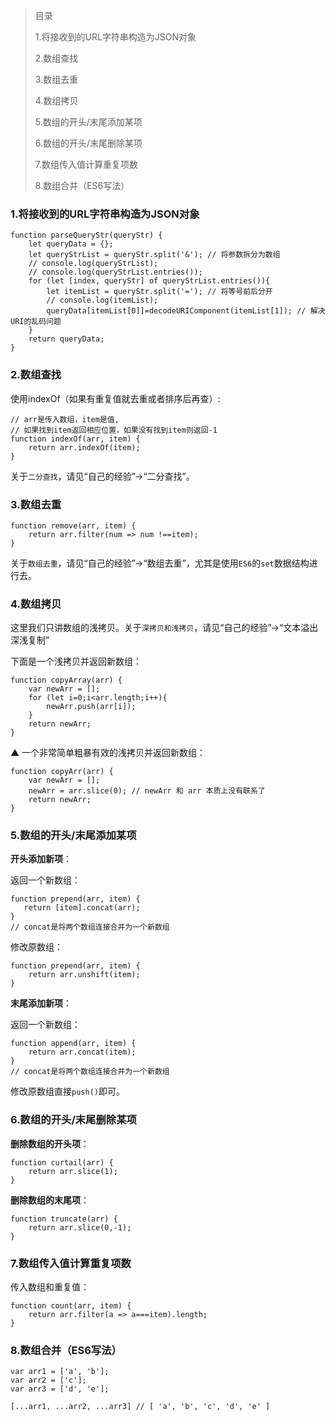> 目录
>
> 1.将接收到的URL字符串构造为JSON对象
>
> 2.数组查找
>
> 3.数组去重
>
> 4.数组拷贝
>
> 5.数组的开头/末尾添加某项
>
> 6.数组的开头/末尾删除某项
>
> 7.数组传入值计算重复项数
>
> 8.数组合并（ES6写法）

### 1.将接收到的URL字符串构造为JSON对象

    function parseQueryStr(queryStr) {
        let queryData = {};
        let queryStrList = queryStr.split('&'); // 将参数拆分为数组
        // console.log(queryStrList);
        // console.log(queryStrList.entries());
        for (let [index, queryStr] of queryStrList.entries()){
            let itemList = queryStr.split('='); // 将等号前后分开
            // console.log(itemList);
            queryData[itemList[0]]=decodeURIComponent(itemList[1]); // 解决URI的乱码问题
        }
        return queryData;
    }
    
### 2.数组查找
使用indexOf（如果有重复值就去重或者排序后再查）:

    // arr是传入数组，item是值,
    // 如果找到item返回相应位置，如果没有找到item则返回-1
    function indexOf(arr, item) {
        return arr.indexOf(item);
    }
    
关于`二分查找`，请见“自己的经验”->“二分查找”。
    
### 3.数组去重

    function remove(arr, item) {
        return arr.filter(num => num !==item);
    }

关于`数组去重`，请见“自己的经验”->“数组去重”，尤其是使用`ES6`的`set`数据结构进行去。

### 4.数组拷贝
这里我们只讲数组的浅拷贝。关于`深拷贝和浅拷贝`，请见“自己的经验”->“文本溢出 深浅复制”

下面是一个浅拷贝并返回新数组：

    function copyArray(arr) {
        var newArr = [];
        for (let i=0;i<arr.length;i++){
        	newArr.push(arr[i]);
        }
        return newArr;
    }
    
▲ 一个非常简单粗暴有效的浅拷贝并返回新数组：

    function copyArr(arr) {
        var newArr = [];
        newArr = arr.slice(0); // newArr 和 arr 本质上没有联系了
        return newArr;
    }

### 5.数组的开头/末尾添加某项
**开头添加新项**：

返回一个新数组：

    function prepend(arr, item) {
       return [item].concat(arr);
    }
    // concat是将两个数组连接合并为一个新数组
    
修改原数组：

    function prepend(arr, item) {
        return arr.unshift(item);
    }

**末尾添加新项**：

返回一个新数组：

    function append(arr, item) {
        return arr.concat(item);
    }
    // concat是将两个数组连接合并为一个新数组

修改原数组直接`push()`即可。

### 6.数组的开头/末尾删除某项
**删除数组的开头项**：

    function curtail(arr) {
        return arr.slice(1);
    }
    
**删除数组的末尾项**：

    function truncate(arr) {
        return arr.slice(0,-1);
    }
    
### 7.数组传入值计算重复项数
传入数组和重复值：

    function count(arr, item) {
        return arr.filter(a => a===item).length;
    }
    
### 8.数组合并（ES6写法）

    var arr1 = ['a', 'b'];  
    var arr2 = ['c'];  
    var arr3 = ['d', 'e'];  

    [...arr1, ...arr2, ...arr3] // [ 'a', 'b', 'c', 'd', 'e' ] 